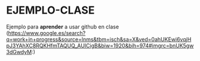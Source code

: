 # **EJEMPLO-CLASE**
Ejemplo para **aprender** a usar github en clase
(https://www.google.es/search?q=work+in+progress&source=lnms&tbm=isch&sa=X&ved=0ahUKEwi6vqjHpJ3YAhXC8RQKHfmTAQUQ_AUICigB&biw=1920&bih=974#imgrc=bnUK5gw3dGwdyM:)
